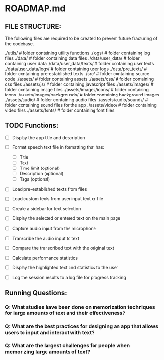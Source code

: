 # ROADMAP.md
## FILE STRUCTURE:
The following files are required to be created to prevent future fracturing of the codebase. 

./utils/ # folder containing utility functions
./logs/ # folder containing log files
./data/ # folder containing data files
./data/user_data/ # folder containing user data
./data/user_data/texts/ # folder containing user texts
./data/user_data/logs/ # folder containing user logs
./data/pre_texts/ # folder containing pre-established texts
./src/ # folder containing source code
./assets/ # folder containing assets
./assets/css/ # folder containing css files
./assets/js/ # folder containing javascript files
./assets/images/ # folder containing image files
./assets/images/icons/ # folder containing icons
./assets/images/backgrounds/ # folder containing background images
./assets/audio/ # folder containing audio files
./assets/audio/sounds/ # folder containing sound files for the app
./assets/video/ # folder containing video files
./assets/fonts/ # folder containing font files

## TODO Functions:
- [ ] Display the app title and description
- [ ] Format speech text file in formatting that has:
    - [ ] Title
    - [ ] Text
    - [ ] Time limit (optional)
    - [ ] Description (optional)
    - [ ] Tags (optional)
- [ ] Load pre-established texts from files
- [ ] Load custom texts from user input text or file
- [ ] Create a sidebar for text selection
- [ ] Display the selected or entered text on the main page
- [ ] Capture audio input from the microphone
- [ ] Transcribe the audio input to text
- [ ] Compare the transcribed text with the original text
- [ ] Calculate performance statistics
- [ ] Display the highlighted text and statistics to the user
- [ ] Log the session results to a log file for progress tracking



## Running Questions:
### Q: What studies have been done on memorization techniques for large amounts of text and their effectiveness?
### Q: What are the best practices for designing an app that allows users to input and interact with text?
### Q: What are the largest challenges for people when memorizing large amounts of text?